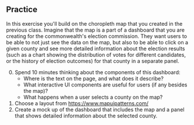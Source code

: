 ## Practice

In this exercise you'll build on the choropleth map that you created in the previous class. Imagine that the map is a part of a dashboard that you are creating for the commonwealth's election commission. They want users to be able to not just see the data on the map, but also to be able to click on a given county and see more detailed information about the election results (such as a chart showing the distribution of votes for different candidates, or the history of election outcomes) for that county in a separate panel.

0. Spend 10 minutes thinking about the components of this dashboard:
   - Where is the text on the page, and what does it describe?
   - What interactive UI components are useful for users (if any besides the map)?
   - What happens when a user selects a county on the map?
1. Choose a layout from https://www.mapuipatterns.com/
2. Create a mock up of the dashboard that includes the map and a panel that shows detailed information about the selected county.
